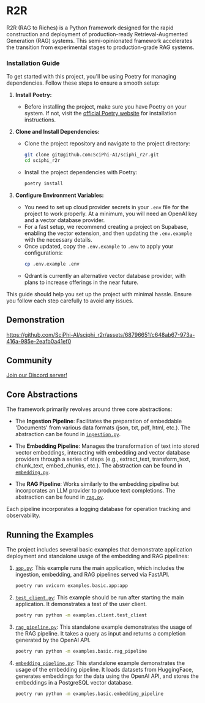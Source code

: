 # R2R

R2R (RAG to Riches) is a Python framework designed for the rapid construction and deployment of production-ready Retrieval-Augmented Generation (RAG) systems. This semi-opinionated framework accelerates the transition from experimental stages to production-grade RAG systems.

### Installation Guide

To get started with this project, you'll be using Poetry for managing dependencies. Follow these steps to ensure a smooth setup:

1. **Install Poetry:**
   - Before installing the project, make sure you have Poetry on your system. If not, visit the [official Poetry website](https://python-poetry.org/docs/#installation) for installation instructions.

2. **Clone and Install Dependencies:**
   - Clone the project repository and navigate to the project directory:
     ```bash
     git clone git@github.com:SciPhi-AI/sciphi_r2r.git
     cd sciphi_r2r
     ```
   - Install the project dependencies with Poetry:
     ```bash
     poetry install
     ```

3. **Configure Environment Variables:**
   - You need to set up cloud provider secrets in your `.env` file for the project to work properly. At a minimum, you will need an OpenAI key and a vector database provider.
   - For a fast setup, we recommend creating a project on Supabase, enabling the vector extension, and then updating the `.env.example` with the necessary details.
   - Once updated, copy the `.env.example` to `.env` to apply your configurations:
     ```bash
     cp .env.example .env
     ```
   - Qdrant is currently an alternative vector database provider, with plans to increase offerings in the near future.
     
This guide should help you set up the project with minimal hassle. Ensure you follow each step carefully to avoid any issues.

## Demonstration

https://github.com/SciPhi-AI/sciphi_r2r/assets/68796651/c648ab67-973a-416a-985e-2eafb0a41ef0

## Community
[Join our Discord server!](https://discord.gg/p6KqD2kjtB)

## Core Abstractions

The framework primarily revolves around three core abstractions:

- The **Ingestion Pipeline**: Facilitates the preparation of embeddable 'Documents' from various data formats (json, txt, pdf, html, etc.). The abstraction can be found in [`ingestion.py`](sciphi_r2r/core/pipelines/ingestion.py).

- The **Embedding Pipeline**: Manages the transformation of text into stored vector embeddings, interacting with embedding and vector database providers through a series of steps (e.g., extract_text, transform_text, chunk_text, embed_chunks, etc.). The abstraction can be found in [`embedding.py`](sciphi_r2r/core/pipelines/embedding.py).

- The **RAG Pipeline**: Works similarly to the embedding pipeline but incorporates an LLM provider to produce text completions. The abstraction can be found in [`rag.py`](sciphi_r2r/core/pipelines/rag.py).

Each pipeline incorporates a logging database for operation tracking and observability.

## Running the Examples

The project includes several basic examples that demonstrate application deployment and standalone usage of the embedding and RAG pipelines:

1. [`app.py`](examples/basic/app.py): This example runs the main application, which includes the ingestion, embedding, and RAG pipelines served via FastAPI.

    ```bash
    poetry run uvicorn examples.basic.app:app
    ```

2. [`test_client.py`](examples/client/test_client.py): This example should be run after starting the main application. It demonstrates a test of the user client.

    ```bash
    poetry run python -m examples.client.test_client
    ```

3. [`rag_pipeline.py`](examples/basic/rag_pipeline.py): This standalone example demonstrates the usage of the RAG pipeline. It takes a query as input and returns a completion generated by the OpenAI API.

    ```bash
    poetry run python -m examples.basic.rag_pipeline
    ```

4. [`embedding_pipeline.py`](examples/basic/embedding_pipeline.py): This standalone example demonstrates the usage of the embedding pipeline. It loads datasets from HuggingFace, generates embeddings for the data using the OpenAI API, and stores the embeddings in a PostgreSQL vector database.


    ```bash
    poetry run python -m examples.basic.embedding_pipeline
    ```
